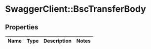 # SwaggerClient::BscTransferBody

## Properties
Name | Type | Description | Notes
------------ | ------------- | ------------- | -------------

